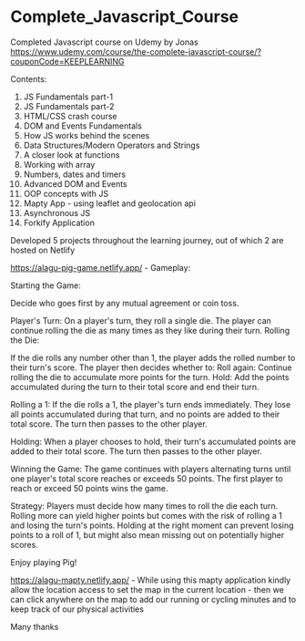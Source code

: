 # Complete_Javascript_Course

Completed Javascript course on Udemy by Jonas 
https://www.udemy.com/course/the-complete-javascript-course/?couponCode=KEEPLEARNING

Contents:
1) JS Fundamentals part-1
2) JS Fundamentals part-2
3) HTML/CSS crash course
4) DOM and Events Fundamentals
5) How JS works behind the scenes
6) Data Structures/Modern Operators and Strings
7) A closer look at functions
8) Working with array
9) Numbers, dates and timers
10) Advanced DOM and Events
11) OOP concepts with JS
12) Mapty App - using leaflet and geolocation api
13) Asynchronous JS
14) Forkify Application

Developed 5 projects throughout the learning journey, out of which 2 are hosted on Netlify

https://alagu-pig-game.netlify.app/ - Gameplay:

Starting the Game:

Decide who goes first by any mutual agreement or coin toss.

Player's Turn:
On a player's turn, they roll a single die.
The player can continue rolling the die as many times as they like during their turn.
Rolling the Die:

If the die rolls any number other than 1, the player adds the rolled number to their turn's score.
The player then decides whether to:
Roll again: Continue rolling the die to accumulate more points for the turn.
Hold: Add the points accumulated during the turn to their total score and end their turn.

Rolling a 1:
If the die rolls a 1, the player's turn ends immediately.
They lose all points accumulated during that turn, and no points are added to their total score.
The turn then passes to the other player.

Holding:
When a player chooses to hold, their turn's accumulated points are added to their total score.
The turn then passes to the other player.

Winning the Game:
The game continues with players alternating turns until one player's total score reaches or exceeds 50 points.
The first player to reach or exceed 50 points wins the game.

Strategy:
Players must decide how many times to roll the die each turn. Rolling more can yield higher points but comes with the risk of rolling a 1 and losing the turn's points.
Holding at the right moment can prevent losing points to a roll of 1, but might also mean missing out on potentially higher scores.

Enjoy playing Pig!

https://alagu-mapty.netlify.app/ - While using this mapty application kindly allow the location access to set the map in the current location - then we can click anywhere on the map to add our running or cycling minutes and to keep track of our physical activities

Many thanks
